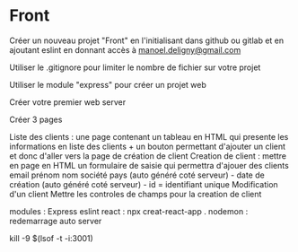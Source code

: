 # Front

Créer un nouveau projet "Front" en l'initialisant dans github ou gitlab et en ajoutant eslint en donnant accès à manoel.deligny@gmail.com

Utiliser le .gitignore pour limiter le nombre de fichier sur votre projet

Utiliser le module "express" pour créer un projet web

Créer votre premier web server

Créer 3 pages

Liste des clients : une page contenant un tableau en HTML qui presente les informations en liste des clients + un bouton permettant d'ajouter un client et donc d'aller vers la page de création de client
Creation de client : mettre en page en HTML un formulaire de saisie qui permettra d'ajouer des clients
email
prénom
nom
société
pays (auto généré coté serveur) - date de création (auto généré coté serveur) - id = identifiant unique
Modification d'un client
Mettre les controles de champs pour la creation de client

modules :
Express 
eslint
react : npx creat-react-app .
nodemon : redemarrage auto server 

kill -9 $(lsof -t -i:3001)